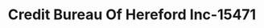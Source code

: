 ---
f_zip-code: 79045
f_state-code: TX
title: Credit Bureau Of Hereford Inc-15471
f_phone: 806-364-8812
f_city-only: Hereford
f_address: 202 Main Street Hereford
f_location-unique-id: '15471'
slug: credit-bureau-of-hereford-inc-15471
updated-on: '2024-05-30T13:46:58.046Z'
created-on: '2024-05-30T13:36:59.803Z'
published-on: '2024-05-30T13:54:32.469Z'
f_city-state: cms/city/hereford-tx.md
f_company: cms/company/credit-bureau-of-hereford-inc.md
f_state: cms/state/texas.md
layout: '[payday-loan].html'
tags: payday-loan
---